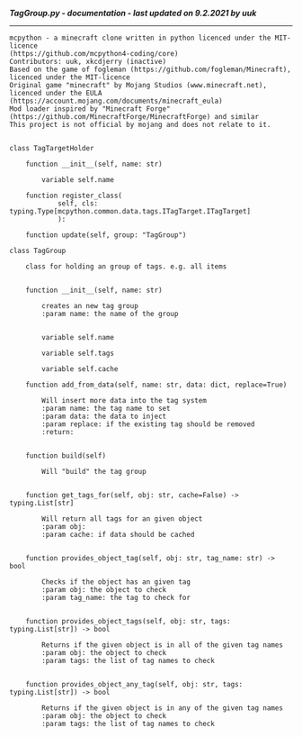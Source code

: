 ***TagGroup.py - documentation - last updated on 9.2.2021 by uuk***
___

    mcpython - a minecraft clone written in python licenced under the MIT-licence 
    (https://github.com/mcpython4-coding/core)
    Contributors: uuk, xkcdjerry (inactive)
    Based on the game of fogleman (https://github.com/fogleman/Minecraft), licenced under the MIT-licence
    Original game "minecraft" by Mojang Studios (www.minecraft.net), licenced under the EULA
    (https://account.mojang.com/documents/minecraft_eula)
    Mod loader inspired by "Minecraft Forge" (https://github.com/MinecraftForge/MinecraftForge) and similar
    This project is not official by mojang and does not relate to it.


    class TagTargetHolder

        function __init__(self, name: str)

            variable self.name

        function register_class(
                self, cls: typing.Type[mcpython.common.data.tags.ITagTarget.ITagTarget]
                ):

        function update(self, group: "TagGroup")

    class TagGroup
        
        class for holding an group of tags. e.g. all items


        function __init__(self, name: str)
            
            creates an new tag group
            :param name: the name of the group


            variable self.name

            variable self.tags

            variable self.cache

        function add_from_data(self, name: str, data: dict, replace=True)
            
            Will insert more data into the tag system
            :param name: the tag name to set
            :param data: the data to inject
            :param replace: if the existing tag should be removed
            :return:


        function build(self)
            
            Will "build" the tag group


        function get_tags_for(self, obj: str, cache=False) -> typing.List[str]
            
            Will return all tags for an given object
            :param obj:
            :param cache: if data should be cached


        function provides_object_tag(self, obj: str, tag_name: str) -> bool
            
            Checks if the object has an given tag
            :param obj: the object to check
            :param tag_name: the tag to check for


        function provides_object_tags(self, obj: str, tags: typing.List[str]) -> bool
            
            Returns if the given object is in all of the given tag names
            :param obj: the object to check
            :param tags: the list of tag names to check


        function provides_object_any_tag(self, obj: str, tags: typing.List[str]) -> bool
            
            Returns if the given object is in any of the given tag names
            :param obj: the object to check
            :param tags: the list of tag names to check
